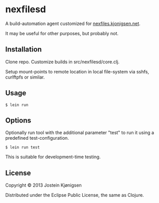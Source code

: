 # nexfilesd

A build-automation agent customized for [nexfiles.kjonigsen.net](http://nexfiles.kjonigsen.net).

It may be useful for other purposes, but probably not.

## Installation

Clone repo. Customize builds in src/nexfilesd/core.clj.

Setup mount-points to remote location in local file-system via sshfs, curlftpfs or similar.

## Usage

    $ lein run

## Options

Optionally run tool with the additional parameter "test" to run it using a predefined test-configuration.

    $ lein run test

This is suitable for development-time testing.

## License

Copyright © 2013 Jostein Kjønigsen

Distributed under the Eclipse Public License, the same as Clojure.
